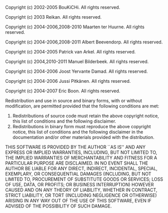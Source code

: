 Copyright (c) 2002-2005 BouKiCHi.  All rights reserved.

Copyright (c) 2003 Reikan.  All rights reserved.

Copyright (c) 2004-2006,2008-2010 Maarten ter Huurne.  All rights reserved.

Copyright (c) 2004-2006,2008-2011 Albert Beevendorp.  All rights reserved.

Copyright (c) 2004-2005 Patrick van Arkel.  All rights reserved.

Copyright (c) 2004,2010-2011 Manuel Bilderbeek.  All rights reserved.

Copyright (c) 2004-2006 Joost Yervante Damad.  All rights reserved.

Copyright (c) 2004-2006 Jussi Pitkänen.  All rights reserved.

Copyright (c) 2004-2007 Eric Boon.  All rights reserved.

Redistribution and use in source and binary forms, with or without
modification, are permitted provided that the following conditions
are met:
1. Redistributions of source code must retain the above copyright
   notice, this list of conditions and the following disclaimer.
2. Redistributions in binary form must reproduce the above copyright
   notice, this list of conditions and the following disclaimer in the
   documentation and/or other materials provided with the distribution.

THIS SOFTWARE IS PROVIDED BY THE AUTHOR ``AS IS'' AND ANY EXPRESS OR
IMPLIED WARRANTIES, INCLUDING, BUT NOT LIMITED TO, THE IMPLIED WARRANTIES
OF MERCHANTABILITY AND FITNESS FOR A PARTICULAR PURPOSE ARE DISCLAIMED.
IN NO EVENT SHALL THE AUTHOR BE LIABLE FOR ANY DIRECT, INDIRECT,
INCIDENTAL, SPECIAL, EXEMPLARY, OR CONSEQUENTIAL DAMAGES (INCLUDING, BUT
NOT LIMITED TO, PROCUREMENT OF SUBSTITUTE GOODS OR SERVICES; LOSS OF USE,
DATA, OR PROFITS; OR BUSINESS INTERRUPTION) HOWEVER CAUSED AND ON ANY
THEORY OF LIABILITY, WHETHER IN CONTRACT, STRICT LIABILITY, OR TORT
(INCLUDING NEGLIGENCE OR OTHERWISE) ARISING IN ANY WAY OUT OF THE USE OF
THIS SOFTWARE, EVEN IF ADVISED OF THE POSSIBILITY OF SUCH DAMAGE.